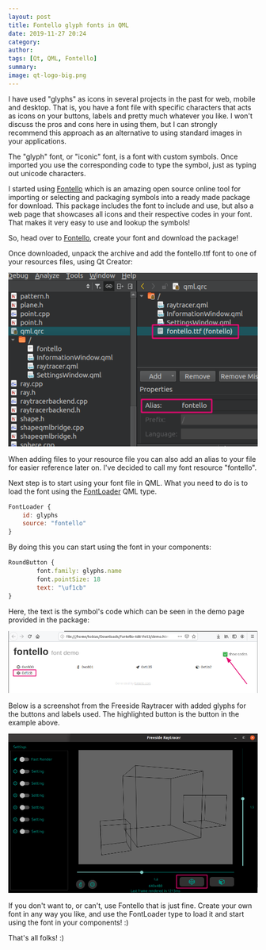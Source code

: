 ```yaml
---
layout: post
title: Fontello glyph fonts in QML
date: 2019-11-27 20:24
category: 
author: 
tags: [Qt, QML, Fontello]
summary: 
image: qt-logo-big.png
---
```


I have used "glyphs" as icons in several projects in the past for web, mobile and desktop. That is, you have a font file with specific characters that acts as icons on your buttons, labels and pretty much whatever you like. I won't discuss the pros and cons here in using them, but I can strongly recommend this approach as an alternative to using standard images in your applications. 

The "glyph" font, or "iconic" font, is a font with custom symbols. Once imported you use the corresponding code to type the symbol, just as typing out unicode characters.

I started using [Fontello](http://fontello.com/) which is an amazing open source online tool for importing or selecting and packaging symbols into a ready made package for download. This package includes the font to include and use, but also a web page that showcases all icons and their respective codes in your font. That makes it very easy to use and lookup the symbols!

So, head over to [Fontello](http://fontello.com/), create your font and download the package!

Once downloaded, unpack the archive and add the fontello.ttf font to one of your resources files, using Qt Creator: 

![fontello in qrc](/img/fontello_qrc_ttf.png)

When adding files to your resource file you can also add an alias to your file for easier reference later on. I've decided to call my font resource "fontello".

Next step is to start using your font file in QML. What you need to do is to load the font using the [FontLoader](https://doc.qt.io/qt-5/qml-qtquick-fontloader.html) QML type.

```qml
FontLoader {
    id: glyphs
    source: "fontello"
}
```

By doing this you can start using the font in your components: 

```qml
RoundButton {
        font.family: glyphs.name
        font.pointSize: 18
        text: "\uf1cb"
}
```

Here, the text is the symbol's code which can be seen in the demo page provided in the package:

![fontello demo codes](/img/fontello_demo_codes.png)

Below is a screenshot from the Freeside Raytracer with added glyphs for the buttons and labels used. The highlighted button is the button in the example above. 

![raytracer glyphs](/img/raytracer_glyphs.png)

If you don't want to, or can't, use Fontello that is just fine. Create your own font in any way you like, and use the FontLoader type to load it and start using the font in your components! :)

That's all folks! :)


